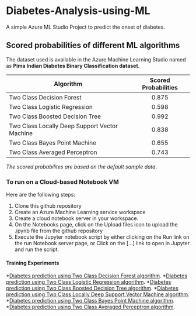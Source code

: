 # Diabetes-Analysis-using-ML
A simple Azure ML Studio Project to predict the onset of diabetes.

## Scored probabilities of different ML algorithms
The dataset used is available in the Azure Machine Learning Studio named as **Pima Indian Diabetes Binary Classification dataset**.

| Algorithm                                     | Scored Probabilities | 
| --------------------------------------------- |:--------------------:|
| Two Class Decision Forest                     | 0.875                |  
| Two Class Logistic Regression                 | 0.598                |  
| Two Class Boosted Decision Tree               | 0.992                |  
| Two Class Locally Deep Support Vector Machine | 0.838                |
| Two Class Bayes Point Machine                 | 0.655                |
| Two Class Averaged Perceptron                 | 0.743                |

*The scored probabilites are based on the default sample data*.

### To run on a Cloud-based Notebook VM
Here are the following steps:

1. Clone this github repository
2. Create an Azure Machine Learning service workspace
3. Create a cloud notebook server in your workspace.
4. On the Notebooks page, click on the Upload files icon to upload the .ipynb file from the github repository
5. Execute the Jupyter notebook script by either clicking on the Run link on the run Notebook server page, or Click on the [...] link to open in Jupyter and run the script.

#### Training Experiments
  *[Diabetes prediction using Two Class Decision Forest algorithm](https://gallery.cortanaintelligence.com/Experiment/Diabetes-Prediction-Two-class-decision-forest).
  *[Diabetes prediction using Two Class Logistic Regression algorithm](https://gallery.cortanaintelligence.com/Experiment/Diabetes-Prediction-Two-class-logistic-regression).
  *[Diabetes prediction using Two Class Boosted Decision Tree algorithm](https://gallery.cortanaintelligence.com/Experiment/Diabetes-Prediction-Two-class-boosted-decision-tree).
  *[Diabetes prediction using Two Class Locally Deep Support Vector Machine algorithm](https://gallery.cortanaintelligence.com/Experiment/Diabetes-Prediction-Two-class-locally-deep-support-vector-machine).
  *[Diabetes prediction using Two Class Bayes Point Machine algorithm](https://gallery.cortanaintelligence.com/Experiment/Diabetes-Prediction-Two-class-Bayes-Point-Machine).
  *[Diabetes prediction using Two Class Averaged Perceptron algorithm](https://gallery.cortanaintelligence.com/Experiment/Diabetes-Prediction-Two-class-averaged-perceptron).
